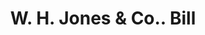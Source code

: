 ---
doi: 10.7916/D8CR75HG
date_other: '1880'
date_other_textual: 1880-1889
form: printed ephemera
genre:
- Invoices
name:
- W. H. Jones & Co.
object_in_context_url: https://biggert.cul.columbia.edu/items/view/ave_biggert_01299
subject_hierarchical_geographic:
- Columbus, Ohio, United States
subject_name:
- W. H. Jones & Co.
title: W. H. Jones & Co.. Bill
sort_title: W. H. Jones & Co.. Bill
call_number: ave_biggert_01299
coordinates:
- 39.983333333333334,-82.98333333333333
pid: ave_biggert_01299
identifiers: ave_biggert_01299
thumbnail: https://derivativo-1.library.columbia.edu/iiif/2/ldpd:343293/full/!256,256/0/native.jpg
permalink: "/biggert/ave_biggert_01299/"
layout: iiif-image-page
---
